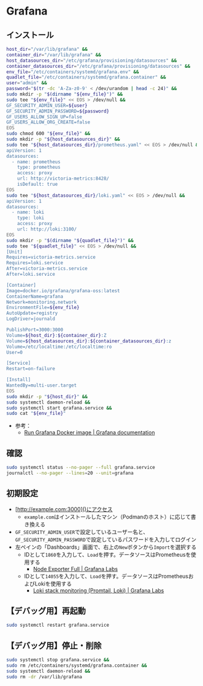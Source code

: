 # Grafana
## インストール
```sh
host_dir="/var/lib/grafana" &&
container_dir="/var/lib/grafana" &&
host_datasources_dir="/etc/grafana/provisioning/datasources" &&
container_datasources_dir="/etc/grafana/provisioning/datasources" &&
env_file="/etc/containers/systemd/grafana.env" &&
quadlet_file="/etc/containers/systemd/grafana.container" &&
user="admin" &&
password="$(tr -dc 'A-Za-z0-9' < /dev/urandom | head -c 24)" &&
sudo mkdir -p "$(dirname "${env_file}")" &&
sudo tee "${env_file}" << EOS > /dev/null &&
GF_SECURITY_ADMIN_USER=${user}
GF_SECURITY_ADMIN_PASSWORD=${password}
GF_USERS_ALLOW_SIGN_UP=false
GF_USERS_ALLOW_ORG_CREATE=false
EOS
sudo chmod 600 "${env_file}" &&
sudo mkdir -p "${host_datasources_dir}" &&
sudo tee "${host_datasources_dir}/prometheus.yaml" << EOS > /dev/null &&
apiVersion: 1
datasources:
  - name: prometheus
    type: prometheus
    access: proxy
    url: http://victoria-metrics:8428/
    isDefault: true
EOS
sudo tee "${host_datasources_dir}/loki.yaml" << EOS > /dev/null &&
apiVersion: 1
datasources:
  - name: loki
    type: loki
    access: proxy
    url: http://loki:3100/
EOS
sudo mkdir -p "$(dirname "${quadlet_file}")" &&
sudo tee "${quadlet_file}" << EOS > /dev/null &&
[Unit]
Requires=victoria-metrics.service
Requires=loki.service
After=victoria-metrics.service
After=loki.service

[Container]
Image=docker.io/grafana/grafana-oss:latest
ContainerName=grafana
Network=monitoring.network
EnvironmentFile=${env_file}
AutoUpdate=registry
LogDriver=journald

PublishPort=3000:3000
Volume=${host_dir}:${container_dir}:Z
Volume=${host_datasources_dir}:${container_datasources_dir}:z
Volume=/etc/localtime:/etc/localtime:ro
User=0

[Service]
Restart=on-failure

[Install]
WantedBy=multi-user.target
EOS
sudo mkdir -p "${host_dir}" &&
sudo systemctl daemon-reload &&
sudo systemctl start grafana.service &&
sudo cat "${env_file}"
```
- 参考：
  - [Run Grafana Docker image | Grafana documentation](https://grafana.com/docs/grafana/latest/setup-grafana/installation/docker/)

## 確認
```sh
sudo systemctl status --no-pager --full grafana.service
journalctl --no-pager --lines=20 --unit=grafana
```

## 初期設定
- [http://example.com:3000]()にアクセス
  - `example.com`はインストールしたマシン（Podmanのホスト）に応じて書き換える
- `GF_SECURITY_ADMIN_USER`で設定しているユーザー名と、`GF_SECURITY_ADMIN_PASSWORD`で設定しているパスワードを入力してログイン
- 左ペインの「Dashboards」画面で、右上の`New`ボタンから`Import`を選択する
  - IDとして`1860`を入力して、`Load`を押す。データソースはPrometheusを使用する
    - [Node Exporter Full | Grafana Labs](https://grafana.com/ja/grafana/dashboards/1860-node-exporter-full/)
  - IDとして`14055`を入力して、`Load`を押す。データソースはPrometheusおよびLokiを使用する
    - [Loki stack monitoring (Promtail, Loki) | Grafana Labs](https://grafana.com/grafana/dashboards/14055-loki-stack-monitoring-promtail-loki/)

## 【デバッグ用】再起動
```sh
sudo systemctl restart grafana.service
```

## 【デバッグ用】停止・削除
```sh
sudo systemctl stop grafana.service &&
sudo rm /etc/containers/systemd/grafana.container &&
sudo systemctl daemon-reload &&
sudo rm -dr /var/lib/grafana
```
